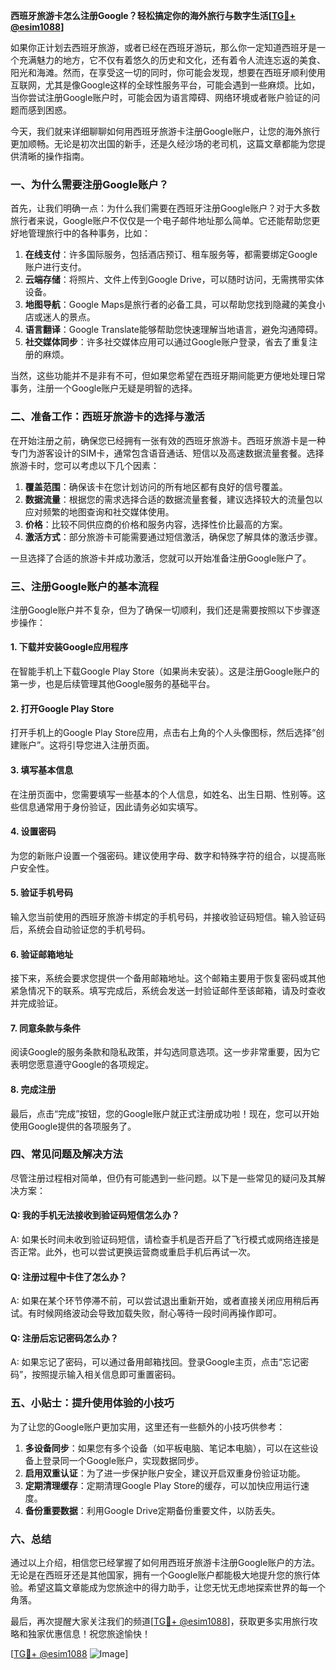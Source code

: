 **西班牙旅游卡怎么注册Google？轻松搞定你的海外旅行与数字生活[[TG💪+ @esim1088](https://t.me/s/esim1088)]**

如果你正计划去西班牙旅游，或者已经在西班牙游玩，那么你一定知道西班牙是一个充满魅力的地方，它不仅有着悠久的历史和文化，还有着令人流连忘返的美食、阳光和海滩。然而，在享受这一切的同时，你可能会发现，想要在西班牙顺利使用互联网，尤其是像Google这样的全球性服务平台，可能会遇到一些麻烦。比如，当你尝试注册Google账户时，可能会因为语言障碍、网络环境或者账户验证的问题而感到困惑。

今天，我们就来详细聊聊如何用西班牙旅游卡注册Google账户，让您的海外旅行更加顺畅。无论是初次出国的新手，还是久经沙场的老司机，这篇文章都能为您提供清晰的操作指南。

### 一、为什么需要注册Google账户？

首先，让我们明确一点：为什么我们需要在西班牙注册Google账户？对于大多数旅行者来说，Google账户不仅仅是一个电子邮件地址那么简单。它还能帮助您更好地管理旅行中的各种事务，比如：

1. **在线支付**：许多国际服务，包括酒店预订、租车服务等，都需要绑定Google账户进行支付。
2. **云端存储**：将照片、文件上传到Google Drive，可以随时访问，无需携带实体设备。
3. **地图导航**：Google Maps是旅行者的必备工具，可以帮助您找到隐藏的美食小店或迷人的景点。
4. **语言翻译**：Google Translate能够帮助您快速理解当地语言，避免沟通障碍。
5. **社交媒体同步**：许多社交媒体应用可以通过Google账户登录，省去了重复注册的麻烦。

当然，这些功能并不是非有不可，但如果您希望在西班牙期间能更方便地处理日常事务，注册一个Google账户无疑是明智的选择。

### 二、准备工作：西班牙旅游卡的选择与激活

在开始注册之前，确保您已经拥有一张有效的西班牙旅游卡。西班牙旅游卡是一种专门为游客设计的SIM卡，通常包含语音通话、短信以及高速数据流量套餐。选择旅游卡时，您可以考虑以下几个因素：

1. **覆盖范围**：确保该卡在您计划访问的所有地区都有良好的信号覆盖。
2. **数据流量**：根据您的需求选择合适的数据流量套餐，建议选择较大的流量包以应对频繁的地图查询和社交媒体使用。
3. **价格**：比较不同供应商的价格和服务内容，选择性价比最高的方案。
4. **激活方式**：部分旅游卡可能需要通过短信激活，确保您了解具体的激活步骤。

一旦选择了合适的旅游卡并成功激活，您就可以开始准备注册Google账户了。

### 三、注册Google账户的基本流程

注册Google账户并不复杂，但为了确保一切顺利，我们还是需要按照以下步骤逐步操作：

#### 1. 下载并安装Google应用程序

在智能手机上下载Google Play Store（如果尚未安装）。这是注册Google账户的第一步，也是后续管理其他Google服务的基础平台。

#### 2. 打开Google Play Store

打开手机上的Google Play Store应用，点击右上角的个人头像图标，然后选择“创建账户”。这将引导您进入注册页面。

#### 3. 填写基本信息

在注册页面中，您需要填写一些基本的个人信息，如姓名、出生日期、性别等。这些信息通常用于身份验证，因此请务必如实填写。

#### 4. 设置密码

为您的新账户设置一个强密码。建议使用字母、数字和特殊字符的组合，以提高账户安全性。

#### 5. 验证手机号码

输入您当前使用的西班牙旅游卡绑定的手机号码，并接收验证码短信。输入验证码后，系统会自动验证您的手机号码。

#### 6. 验证邮箱地址

接下来，系统会要求您提供一个备用邮箱地址。这个邮箱主要用于恢复密码或其他紧急情况下的联系。填写完成后，系统会发送一封验证邮件至该邮箱，请及时查收并完成验证。

#### 7. 同意条款与条件

阅读Google的服务条款和隐私政策，并勾选同意选项。这一步非常重要，因为它表明您愿意遵守Google的各项规定。

#### 8. 完成注册

最后，点击“完成”按钮，您的Google账户就正式注册成功啦！现在，您可以开始使用Google提供的各项服务了。

### 四、常见问题及解决方法

尽管注册过程相对简单，但仍有可能遇到一些问题。以下是一些常见的疑问及其解决方案：

#### Q: 我的手机无法接收到验证码短信怎么办？
A: 如果长时间未收到验证码短信，请检查手机是否开启了飞行模式或网络连接是否正常。此外，也可以尝试更换运营商或重启手机后再试一次。

#### Q: 注册过程中卡住了怎么办？
A: 如果在某个环节停滞不前，可以尝试退出重新开始，或者直接关闭应用稍后再试。有时候网络波动会导致加载失败，耐心等待一段时间再操作即可。

#### Q: 注册后忘记密码怎么办？
A: 如果忘记了密码，可以通过备用邮箱找回。登录Google主页，点击“忘记密码”，按照提示输入相关信息即可重置密码。

### 五、小贴士：提升使用体验的小技巧

为了让您的Google账户更加实用，这里还有一些额外的小技巧供参考：

1. **多设备同步**：如果您有多个设备（如平板电脑、笔记本电脑），可以在这些设备上登录同一个Google账户，实现数据同步。
2. **启用双重认证**：为了进一步保护账户安全，建议开启双重身份验证功能。
3. **定期清理缓存**：定期清理Google Play Store的缓存，可以加快应用运行速度。
4. **备份重要数据**：利用Google Drive定期备份重要文件，以防丢失。

### 六、总结

通过以上介绍，相信您已经掌握了如何用西班牙旅游卡注册Google账户的方法。无论是在西班牙还是其他国家，拥有一个Google账户都能极大地提升您的旅行体验。希望这篇文章能成为您旅途中的得力助手，让您无忧无虑地探索世界的每一个角落。

最后，再次提醒大家关注我们的频道[[TG💪+ @esim1088](https://t.me/s/esim1088)]，获取更多实用旅行攻略和独家优惠信息！祝您旅途愉快！

[[TG💪+ @esim1088](https://t.me/s/esim1088) ![Image](https://i.postimg.cc/4NQfJmqS/Snipaste-2025-05-13-00-14-12.png)]